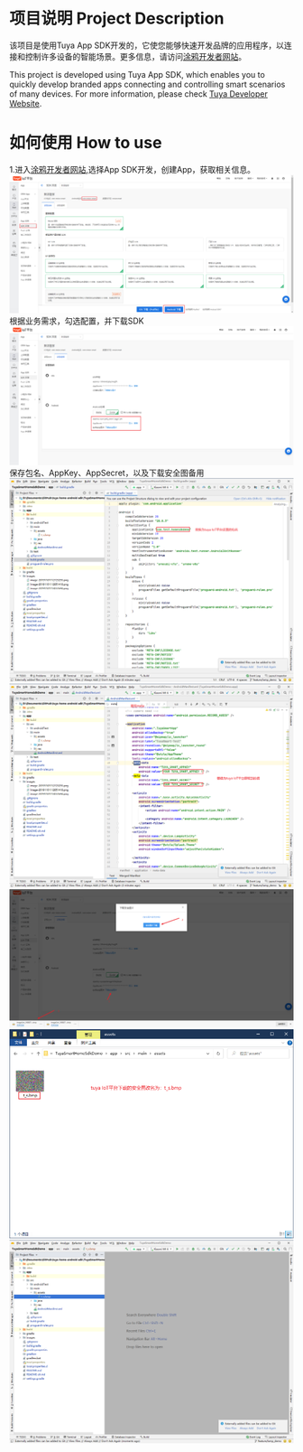 # 项目说明 Project Description

该项目是使用Tuya App SDK开发的，它使您能够快速开发品牌的应用程序，以连接和控制许多设备的智能场景。更多信息，请访问[涂鸦开发者网站](https://developer.tuya.com/en/docs/iot/app-development/sdk-development/app-sdk-instruction?id=K9kjstc7t376p)。

This project is developed using Tuya App SDK, which enables you to quickly develop branded apps connecting and controlling smart scenarios of many devices. 
For more information, please check [Tuya Developer Website](https://developer.tuya.com/en/docs/iot/app-development/sdk-development/app-sdk-instruction?id=K9kjstc7t376p).


# 如何使用 How to use

1.进入[涂鸦开发者网站](https://iot.tuya.com/oem/sdkList),选择App SDK开发，创建App，获取相关信息。
![Snipaste_2020-12-25_09-41-27.png](./images/Snipaste_2020-12-25_09-41-27.png)
根据业务需求，勾选配置，并下载SDK
![Snipaste_2020-12-25_09-42-10.png](./images/Snipaste_2020-12-25_09-42-10.png)
保存包名、AppKey、AppSecret，以及下载安全图备用
![Snipaste_2020-12-25_10-20-09.png](./images/Snipaste_2020-12-25_10-20-09.png)
![Snipaste_2020-12-25_10-17-11.png](./images/Snipaste_2020-12-25_10-17-11.png)
![Snipaste_2020-12-25_10-11-26.png](./images/Snipaste_2020-12-25_10-11-26.png)
![Snipaste_2020-12-25_10-13-09.png](./images/Snipaste_2020-12-25_10-13-09.png)
![Snipaste_2020-12-25_10-13-25.png](./images/Snipaste_2020-12-25_10-13-25.png)
